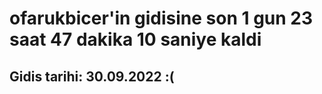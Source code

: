 # ofarukbicer'in gidisine son 1 gun 23 saat 47 dakika 10 saniye kaldi

## Gidis tarihi: 30.09.2022 :(
